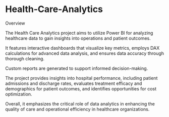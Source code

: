 # Health-Care-Analytics

Overview

The Health Care Analytics project aims to utilize Power BI for analyzing healthcare data to gain insights into operations and patient outcomes.

It features interactive dashboards that visualize key metrics, employs DAX calculations for advanced data analysis, and ensures data accuracy through thorough cleaning.  

Custom reports are generated to support informed decision-making.  

The project provides insights into hospital performance, including patient admissions and discharge rates, evaluates treatment efficacy and demographics for patient outcomes, and identifies opportunities for cost optimization. 

Overall, it emphasizes the critical role of data analytics in enhancing the quality of care and operational efficiency in healthcare organizations. 
